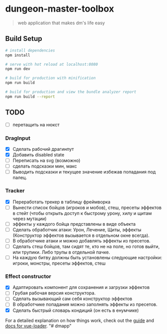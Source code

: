 # dungeon-master-toolbox

> web application that makes dm's life easy

## Build Setup

```bash
# install dependencies
npm install

# serve with hot reload at localhost:8080
npm run dev

# build for production with minification
npm run build

# build for production and view the bundle analyzer report
npm run build --report
```

## TODO

* [ ] перетащить на нюкст

### DragInput

* [x] Сделать рабочий драгинпут
* [x] Добавить disabled state
* [ ] Переписать на svg (возможно)
* [ ] сделать подсказки мин, макс
* [ ] Выводить подсказки и текущее значение избежав попадания под палец.

### Tracker

* [x] Переработать трекер в таблицу фреймворка
* [ ] Вынести список бойцов (игроков и мобов), стеш, пресеты эффектов в стейт (чтобы открыть доступ к быстрому урону, хилу и щитам через мутации)
* [ ] эффекты у каждого бойца представлены в виде объекта
* [ ] Сделать обработчик атаки: Урон, Лечение, Щиты, эффекты (Конструктор эффектов вызывается в отдельном окне всегда).
* [ ] В обработчике атаки и можно добавлять эффекты из пресетов.
* [ ] Сделать стеш бойцов, там сидят те, кто не на поле, но готов выйти, или трупики. Либо трупы в отдельной пачке.
* [ ] На каждую битву должны быть установлены следующие настройки: игроки, монстры, пресеты эффектов, стеш

### Effect constructor

* [x] Адаптировать компонент для сохранения и загрузки эффектов
* [ ] Грубая рабочая версия конструктора.
* [ ] Сделать вызывающий сам себя конструктор эффектов
* [ ] В обработчике попадания можно заполнять эффекты из пресетов.
* [x] Сделать быстрый словарь кондиций (он есть в енумчике)

For a detailed explanation on how things work, check out the [guide](http://vuejs-templates.github.io/webpack/) and [docs for vue-loader](http://vuejs.github.io/vue-loader).
"# dmapp"
